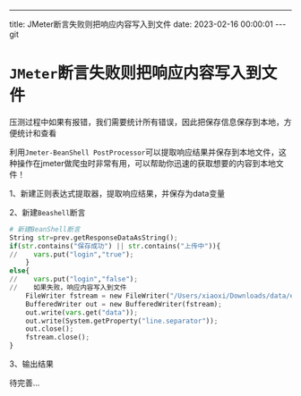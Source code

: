 ---
title: JMeter断言失败则把响应内容写入到文件
date: 2023-02-16 00:00:01
---git 

# `JMeter`断言失败则把响应内容写入到文件

压测过程中如果有报错，我们需要统计所有错误，因此把保存信息保存到本地，方便统计和查看

利用`Jmeter-BeanShell PostProcessor`可以提取响应结果并保存到本地文件，这种操作在jmeter做爬虫时非常有用，可以帮助你迅速的获取想要的内容到本地文件！

1、新建正则表达式提取器，提取响应结果，并保存为data变量

2、新建`Beashell`断言

```python
# 新建BeanShell断言
String str=prev.getResponseDataAsString();
if(str.contains("保存成功") || str.contains("上传中")){
//    vars.put("login","true");
    }
else{
//    vars.put("login","false");
//    如果失败，响应内容写入到文件
    FileWriter fstream = new FileWriter("/Users/xiaoxi/Downloads/data/error.csv",true);
    BufferedWriter out = new BufferedWriter(fstream);
    out.write(vars.get("data"));
    out.write(System.getProperty("line.separator"));
    out.close();
    fstream.close();
}
```

3、输出结果

待完善...